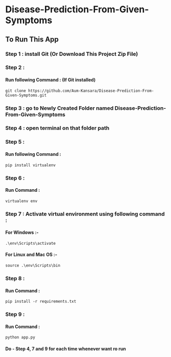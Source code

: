 # Disease-Prediction-From-Given-Symptoms

## To Run This App

### Step 1 : install Git (Or Download This Project Zip File)

### Step 2 : 
#### Run following Command : (If Git installed)
    git clone https://github.com/Aum-Kansara/Disease-Prediction-From-Given-Symptoms.git 
### Step 3 : go to Newly Created Folder named Disease-Prediction-From-Given-Symptoms
### Step 4 : open terminal on that folder path
### Step 5 : 
#### Run following Command :
    pip install virtualenv
### Step 6 :  
#### Run Command :
    virtualenv env
### Step 7 : Activate virtual environment using following command : 
#### For Windows :-
    .\env\Scripts\activate
#### For Linux and Mac OS :- 
    source .\env\Scripts\bin
### Step 8 : 
#### Run Command : 
    pip install -r requirements.txt
### Step 9 : 
#### Run Command : 
    python app.py

#### Do - Step 4, 7 and 9 for each time whenever want ro run
